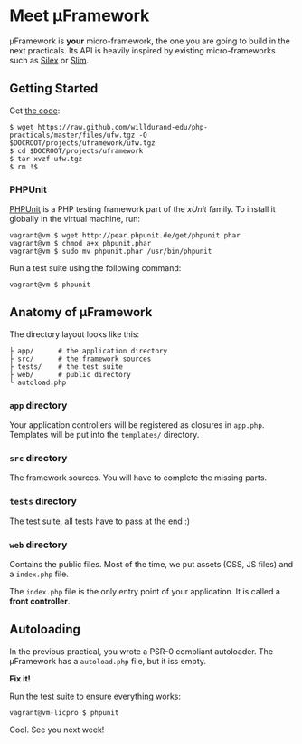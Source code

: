 Meet &micro;Framework
===============

&micro;Framework is **your** micro-framework, the one you are going to build in
the next practicals. Its API is heavily inspired by existing micro-frameworks
such as [Silex](http://silex.sensiolabs.org) or
[Slim](http://www.slimframework.com).


Getting Started
---------------

Get [the
code](https://raw.github.com/willdurand-edu/php-practicals/master/files/ufw.tgz):

    $ wget https://raw.github.com/willdurand-edu/php-practicals/master/files/ufw.tgz -O $DOCROOT/projects/uframework/ufw.tgz
    $ cd $DOCROOT/projects/uframework
    $ tar xvzf ufw.tgz
    $ rm !$

### PHPUnit

[PHPUnit](http://phpunit.de) is a PHP testing framework part of the _xUnit_
family. To install it globally in the virtual machine, run:

    vagrant@vm $ wget http://pear.phpunit.de/get/phpunit.phar
    vagrant@vm $ chmod a+x phpunit.phar
    vagrant@vm $ sudo mv phpunit.phar /usr/bin/phpunit

Run a test suite using the following command:

    vagrant@vm $ phpunit


Anatomy of &micro;Framework
---------------------


The directory layout looks like this:

    ├ app/      # the application directory
    ├ src/      # the framework sources
    ├ tests/    # the test suite
    ├ web/      # public directory
    └ autoload.php

### `app` directory

Your application controllers will be registered as closures in `app.php`.
Templates will be put into the `templates/` directory.

### `src` directory

The framework sources. You will have to complete the missing parts.

### `tests` directory

The test suite, all tests have to pass at the end :)

### `web` directory

Contains the public files. Most of the time, we put assets (CSS, JS files)
and a `index.php` file.

The `index.php` file is the only entry point of your application.  It is called
a **front controller**.


Autoloading
-----------

In the previous practical, you wrote a PSR-0 compliant autoloader. The
&micro;Framework has a `autoload.php` file, but it iss empty.

**Fix it!**

Run the test suite to ensure everything works:

    vagrant@vm-licpro $ phpunit

Cool. See you next week!
